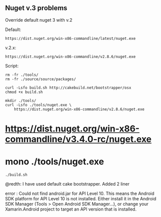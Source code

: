 

## Nuget v.3 problems

Override default nuget 3 with v.2

Default:

	https://dist.nuget.org/win-x86-commandline/latest/nuget.exe

v.2.x:

	https://dist.nuget.org/win-x86-commandline/v2.8.6/nuget.exe

Script:
		
	rm -fr ./tools/
	rm -fr ./source/source/packages/

	curl -Lsfo build.sh http://cakebuild.net/bootstrapper/osx
	chmod +x build.sh

	mkdir ./tools/
	curl -Lsfo ./tools/nuget.exe \
		https://dist.nuget.org/win-x86-commandline/v2.8.6/nuget.exe
#		https://dist.nuget.org/win-x86-commandline/v3.4.0-rc/nuget.exe	
#	mono ./tools/nuget.exe 
	./build.sh







@redth: I have used default cake bootstrapper. Added 2 liner 







error : Could not find android.jar for API Level 10. This means the 
Android SDK platform for API Level 10 is not installed. 
Either install it in the Android SDK Manager 
(Tools > Open Android SDK Manager...), or change your 
Xamarin.Android project to target an API version that is installed.